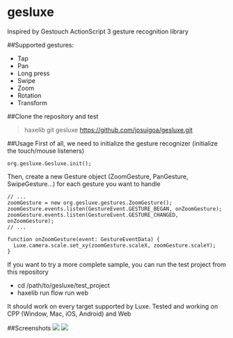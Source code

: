 gesluxe
=======
Inspired by Gestouch ActionScript 3 gesture recognition library

##Supported gestures:
 * Tap
 * Pan
 * Long press
 * Swipe
 * Zoom
 * Rotation
 * Transform

##Clone the repository and test
> haxelib git gesluxe https://github.com/josuigoa/gesluxe.git

##Usage
First of all, we need to initialize the gesture recognizer (initialize the touch/mouse listeners)
```
org.gesluxe.Gesluxe.init();
```
Then, create a new Gesture object (ZoomGesture, PanGesture, SwipeGesture...) for each gesture you want to handle
```
// ...
zoomGesture = new org.gesluxe.gestures.ZoomGesture();
zoomGesture.events.listen(GestureEvent.GESTURE_BEGAN, onZoomGesture);
zoomGesture.events.listen(GestureEvent.GESTURE_CHANGED, onZoomGesture);
// ...

function onZoomGesture(event: GestureEventData) {
  Luxe.camera.scale.set_xy(zoomGesture.scaleX, zoomGesture.scaleY);
}
```
If you want to try a more complete sample, you can run the test project from this repository

 * cd /path/to/gesluxe/test_project
 * haxelib run flow run web

It should work on every target supported by Luxe. Tested and working on CPP (Window, Mac, iOS, Android) and Web

##Screenshots
![](https://github.com/josuigoa/gesluxe/blob/master/screenshot1.png)
![](https://github.com/josuigoa/gesluxe/blob/master/screenshot2.png)
